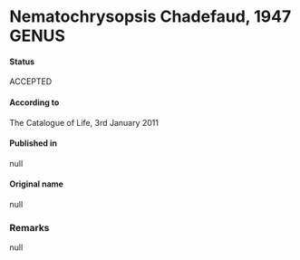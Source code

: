 Nematochrysopsis Chadefaud, 1947 GENUS
=======

#### Status
ACCEPTED

#### According to
The Catalogue of Life, 3rd January 2011

#### Published in
null

#### Original name
null

### Remarks
null